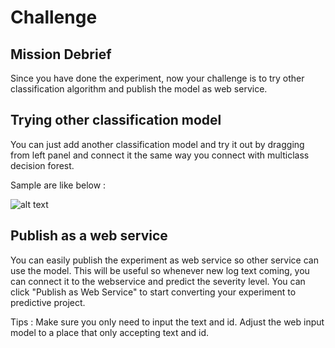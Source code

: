 # Challenge

## Mission Debrief

Since you have done the experiment, now your challenge is to try other classification algorithm and publish the model as web service. 


## Trying other classification model

You can just add another classification model and try it out by dragging from left panel and connect it the same way you connect with multiclass decision forest. 

Sample are like below : 

![alt text](http://az712634.vo.msecnd.net/samplesimg/v1/1/modelGraph.PNG "Dashboard")

## Publish as a web service

You can easily publish the experiment as web service so other service can use the model. This will be useful so whenever new log text coming, 
you can connect it to the webservice and predict the severity level. You can click "Publish as Web Service" to start converting your experiment to predictive project. 

Tips : Make sure you only need to input the text and id. Adjust the web input model to a place that only accepting text and id. 


 
 
